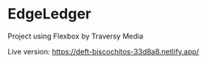 # EdgeLedger

Project using Flexbox by Traversy Media

Live version: https://deft-biscochitos-33d8a8.netlify.app/
